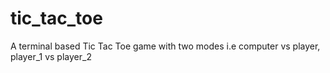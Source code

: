 # tic_tac_toe
 A terminal based Tic Tac Toe game with two modes i.e computer vs player, player_1 vs player_2
